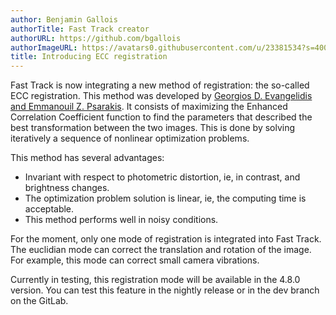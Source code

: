 ```yaml
---
author: Benjamin Gallois
authorTitle: Fast Track creator
authorURL: https://github.com/bgallois
authorImageURL: https://avatars0.githubusercontent.com/u/23381534?s=400&u=d95b3af191c247daa425285a0b1847e2326ca7dc&v=4
title: Introducing ECC registration
---
```


Fast Track is now integrating a new method of registration: the so-called ECC registration. This method was developed by <a href="http://xanthippi.ceid.upatras.gr/people/evangelidis/george_files/PAMI_2008.pdf">Georgios D. Evangelidis and Emmanouil Z. Psarakis</a>. It consists of maximizing the Enhanced Correlation Coefficient function to find the parameters that described the best transformation between the two images. This is done by solving iteratively a sequence of nonlinear optimization problems.

This method has several advantages:
- Invariant with respect to photometric distortion, ie, in contrast, and brightness changes.
- The optimization problem solution is linear, ie, the computing time is acceptable.
- This method performs well in noisy conditions.

For the moment, only one mode of registration is integrated into Fast Track. The euclidian mode can correct the translation and rotation of the image. For example, this mode can correct small camera vibrations.

Currently in testing, this registration mode will be available in the 4.8.0 version. You can test this feature in the nightly release or in the dev branch on the GitLab.

